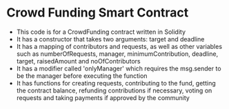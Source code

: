 # Crowd Funding Smart Contract


- This code is for a CrowdFunding contract written in Solidity
- It has a constructor that takes two arguments: target and deadline
- It has a mapping of contributors and requests, as well as other variables such as numberOfRequests, manager, minimumContribution, deadline, target, raisedAmount and noOfContributors
- It has a modifier called 'onlyManager' which requires the msg.sender to be the manager before executing the function 
- It has functions for creating requests, contributing to the fund, getting the contract balance, refunding contributions if necessary, voting on requests and taking payments if approved by the community
